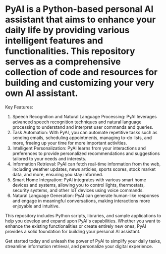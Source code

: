 # PyAI is a Python-based personal AI assistant that aims to enhance your daily life by providing various intelligent features and functionalities. This repository serves as a comprehensive collection of code and resources for building and customizing your very own AI assistant.

Key Features:
  1. Speech Recognition and Natural Language Processing: PyAI leverages advanced speech recognition techniques and natural language processing to understand and interpret user commands and queries.
  2. Task Automation: With PyAI, you can automate repetitive tasks such as sending emails, scheduling appointments, managing to-do lists, and more, freeing up your time for more important activities.
  3. Intelligent Personalization: PyAI learns from your interactions and preferences to provide personalized recommendations and suggestions tailored to your needs and interests.
  4. Information Retrieval: PyAI can fetch real-time information from the web, including weather updates, news articles, sports scores, stock market data, and more, ensuring you stay informed.
  5. Smart Home Integration: PyAI integrates with various smart home devices and systems, allowing you to control lights, thermostats, security systems, and other IoT devices using voice commands.
  6. Natural Language Generation: PyAI can generate human-like responses and engage in meaningful conversations, making interactions more enjoyable and intuitive.

This repository includes Python scripts, libraries, and sample applications to help you develop and expand upon PyAI's capabilities. Whether you want to enhance the existing functionalities or create entirely new ones, PyAI provides a solid foundation for building your personal AI assistant.

Get started today and unleash the power of PyAI to simplify your daily tasks, streamline information retrieval, and personalize your digital experience.
